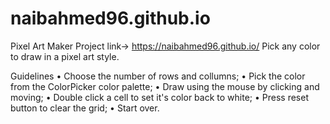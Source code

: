 # naibahmed96.github.io

Pixel Art Maker Project
link-> https://naibahmed96.github.io/
Pick any color to draw in a pixel art style.

Guidelines
• Choose the number of rows and collumns;
• Pick the color from the ColorPicker color palette;
• Draw using the mouse by clicking and moving;
• Double click a cell to set it's color back to white;
• Press reset button to clear the grid;
• Start over.
